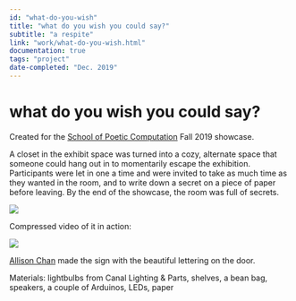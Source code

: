 ```yaml
---
id: "what-do-you-wish"
title: "what do you wish you could say?"
subtitle: "a respite"
link: "work/what-do-you-wish.html"
documentation: true
tags: "project"
date-completed: "Dec. 2019"
---
```

what do you wish you could say?
===============================

Created for the [School of Poetic Computation](https://sfpc.io/) Fall 2019 showcase.

A closet in the exhibit space was turned into a cozy, alternate space that someone could hang out in to momentarily escape the exhibition. Participants were let in one a time and were invited to take as much time as they wanted in the room, and to write down a secret on a piece of paper before leaving. By the end of the showcase, the room was full of secrets.

![](/assets/what-do-you-wish-sign.png)

Compressed video of it in action:

![](/assets/what-do-you-wish.gif)

[Allison Chan](https://allisonchan.info/) made the sign with the beautiful lettering on the door.

Materials: lightbulbs from Canal Lighting & Parts, shelves, a bean bag, speakers, a couple of Arduinos, LEDs, paper
